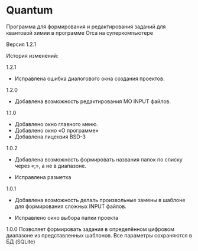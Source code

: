# Quantum
Программа для формирования и редактирования заданий для квантовой химии в программе Orca на суперкомпьютере

Версия 1.2.1

История изменений:

1.2.1
* Исправлена ошибка диалогового окна создания проектов.

1.2.0
+ Добавлена возможность редактирования MO INPUT файлов.

1.1.0
+ Добавлено окно главного меню.
+ Добавлено окно «О программе»
+ Добавлена лицензия BSD-3

1.0.2
+ Добавлена возможность формировать названия папок по списку через «;», а не в диапазоне.
* Исправлена разметка

1.0.1
+ Добавлена возможность делаль произвольные замены в шаблоне для формирования сложных INPUT файлов.
* Исправлено окно выбора папки проекта

1.0.0
Позволяет формировать задания в определённом цифровом диапазоне из представленных шаблонов. Все параметры сохраняются в БД (SQLite)
